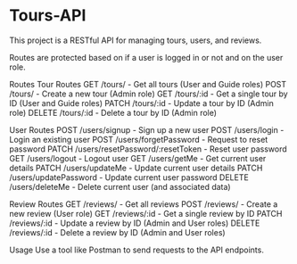 # Tours-API
This project is a RESTful API for managing tours, users, and reviews.

Routes are protected based on if a user is logged in or not and on the user role.

Routes
Tour Routes
GET /tours/ - Get all tours (User and Guide roles)
POST /tours/ - Create a new tour (Admin role)
GET /tours/:id - Get a single tour by ID (User and Guide roles)
PATCH /tours/:id - Update a tour by ID (Admin role)
DELETE /tours/:id - Delete a tour by ID (Admin role)

User Routes
POST /users/signup - Sign up a new user
POST /users/login - Login an existing user
POST /users/forgetPassword - Request to reset password
PATCH /users/resetPassword/:resetToken - Reset user password
GET /users/logout - Logout user
GET /users/getMe - Get current user details
PATCH /users/updateMe - Update current user details
PATCH /users/updatePassword - Update current user password
DELETE /users/deleteMe - Delete current user (and associated data)

Review Routes
GET /reviews/ - Get all reviews
POST /reviews/ - Create a new review (User role)
GET /reviews/:id - Get a single review by ID
PATCH /reviews/:id - Update a review by ID (Admin and User roles)
DELETE /reviews/:id - Delete a review by ID (Admin and User roles)

Usage
Use a tool like Postman to send requests to the API endpoints.
